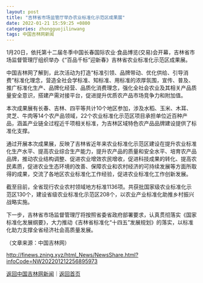 ```yaml
---
layout: post
title: "吉林省市场监管厅举办农业标准化示范区成果展"
date: 2022-01-21 15:59:25 +0800
categories: zhongguojilinwang
tags: 中国吉林网新闻
---
```

<p>1月20日，依托第十二届冬季中国长春国际农业·食品博览(交易)会开幕，吉林省市场监督管理厅组织举办《“百品千标”迎新春》吉林省农业标准化示范区成果展。</p>
 <p>中国吉林网了解到，此次活动为打造“标准引领、品牌带动、优化供给、引导消费”标准化理念，营造全社会学标准、知标准、用标准的浓厚氛围，宣传、普及、推广标准化生产、品牌化经营、品质化消费理念，强化全社会农业及其相关产品质量安全意识，搭建产需对接平台，促进提升优质农产品市场竞争力和附加值。</p>
 <p>本次成果展有长春、吉林、四平等共计10个地区参加，涉及水稻、玉米、木耳、灵芝、牛肉等14个农产品领域，22个农业标准化示范区项目承担单位近百种产品，涵盖产业链全过程近千项相关标准，为吉林区域特色农产品品牌建设提供了标准化支撑。</p>
 <p>通过开展本次成果展，反映了吉林省近年来农业标准化示范区建设在提升农业标准化生产水平、提高农业综合生产能力，提升农产品的质量和安全水平、培育农产品品牌，推动农业结构调整、促进农业增效农民增收，促进科技成果的转化、提高农民素质，促进农业生态环境的改善、保障农业和农村经济的可持续发展等方面所取得的成果，交流了各地区农业标准化工作经验，促进农业标准化工作创新发展。</p>
 <p>截至目前，全省现行农业农村领域地方标准1136项。共获批国家级农业标准化示范区130个，建设省级农业标准化示范区208个，以农业产业标准化助推乡村振兴战略实施。</p>
 <p>下一步，吉林省市场监督管理厅将按照省委省政府部署要求，认真贯彻落实《国家标准化发展纲要》，大力推动《吉林省标准化“十四五”发展规划》的落实，以标准化助力支撑全省经济社会高质量发展。</p><p class="em_media">（文章来源：中国吉林网）</p>

<http://finews.zning.xyz/html_News/NewsShare.html?infoCode=NW202201212256895973>

[返回中国吉林网新闻](//finews.withounder.com/category/zhongguojilinwang.html)｜[返回首页](//finews.withounder.com/)